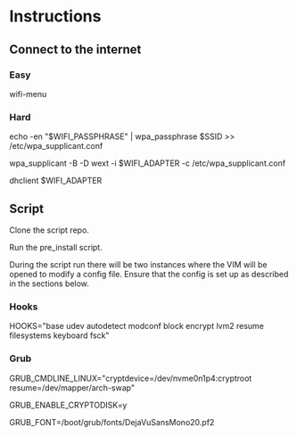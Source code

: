 # Instructions

## Connect to the internet

### Easy
wifi-menu

### Hard
echo -en "$WIFI_PASSPHRASE" | wpa_passphrase $SSID >> /etc/wpa_supplicant.conf

wpa_supplicant -B -D wext -i $WIFI_ADAPTER -c /etc/wpa_supplicant.conf

dhclient $WIFI_ADAPTER

## Script

Clone the script repo.

Run the pre_install script.

During the script run there will be two instances where the VIM will be opened to modify a config file. Ensure that the config is set up as described in the sections below.

### Hooks
HOOKS="base udev autodetect modconf block encrypt lvm2 resume filesystems keyboard fsck"

### Grub
GRUB_CMDLINE_LINUX="cryptdevice=/dev/nvme0n1p4:cryptroot resume=/dev/mapper/arch-swap"

GRUB_ENABLE_CRYPTODISK=y

GRUB_FONT=/boot/grub/fonts/DejaVuSansMono20.pf2
